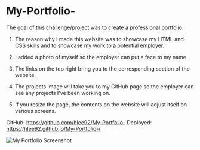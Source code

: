 # My-Portfolio-

The goal of this challenge/project was to create a professional portfolio. 

1. The reason why I made this website was to showcase my HTML and CSS skills and to showcase my work to a potential employer. 

2. I added a photo of myself so the employer can put a face to my name.

3. The links on the top right bring you to the corresponding section of the website. 

4. The projects image will take you to my GitHub page so the employer can see any projects I've been working on. 

5. If you resize the page, the contents on the website will adjust itself on various screens. 

GitHub: https://github.com/hlee92/My-Portfolio-
Deployed: https://hlee92.github.io/My-Portfolio-/


![My Portfolio Screenshot](https://user-images.githubusercontent.com/91634095/156865485-6c1b384d-81c4-4096-b531-41ad23ebe707.png)

